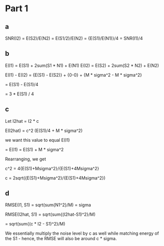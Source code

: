 # Part 1

## a

SNR(I2) = E(S2)/E(N2) = E(S1/2)/E(N2) = {E(S1)/E(N1)}/4 = SNR(I1)/4

## b

E(I1) = E(S1) + 2sum(S1 * N1) + E(N1)
E(I2) = E(S2) + 2sum(S2 * N2) + E(N2)

E(I1) - E(I2) = {E(S1) - E(S2)} + {0-0} + {M * sigma^2 - M * sigma^2}

= E(S1) - E(S1)/4 

= 3 * E(S1) / 4

## c

Let I2hat = I2 * c

E(I2hat) = c^2 (E(S1)/4 + M * sigma^2)

we want this value to equal E(I1)

= E(I1) = E(S1) + M * sigma^2

Rearranging, we get 

c^2 = 4{E(S1)+Msigma^2}/{E(S1)+4Msigma^2}

c = 2sqrt({E(S1)+Msigma^2}/{E(S1)+4Msigma^2})

## d

RMSE(I1, S1) = sqrt(sum{N1^2}/M) = sigma

RMSE(I2hat, S1) = sqrt(sum{(I2hat-S1)^2}/M)

= sqrt(sum{(c * I2 - S1)^2}/M)

We essentially multiply the noise level by c as well while matching energy of the S1 - hence, the RMSE will also be around c * sigma.